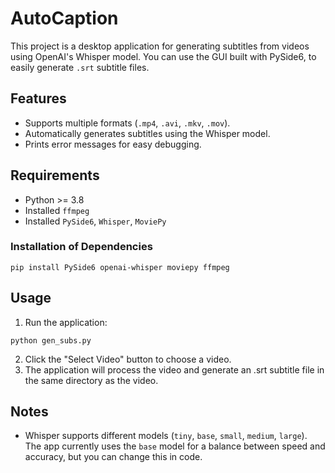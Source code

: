 # AutoCaption
This project is a desktop application for generating subtitles from videos using OpenAI's Whisper model. You can use the GUI built with PySide6, to easily generate `.srt` subtitle files.

## Features
- Supports multiple formats (`.mp4`, `.avi`, `.mkv`, `.mov`).
- Automatically generates subtitles using the Whisper model.
- Prints error messages for easy debugging.

## Requirements
- Python >= 3.8
- Installed `ffmpeg`
- Installed `PySide6`, `Whisper`, `MoviePy`

### Installation of Dependencies
```
pip install PySide6 openai-whisper moviepy ffmpeg
```

## Usage
1. Run the application:
```
python gen_subs.py
```
2. Click the "Select Video" button to choose a video.
3. The application will process the video and generate an .srt subtitle file in the same directory as the video.

## Notes
- Whisper supports different models (`tiny`, `base`, `small`, `medium`, `large`). The app currently uses the `base` model for a balance between speed and accuracy, but you can change this in code.